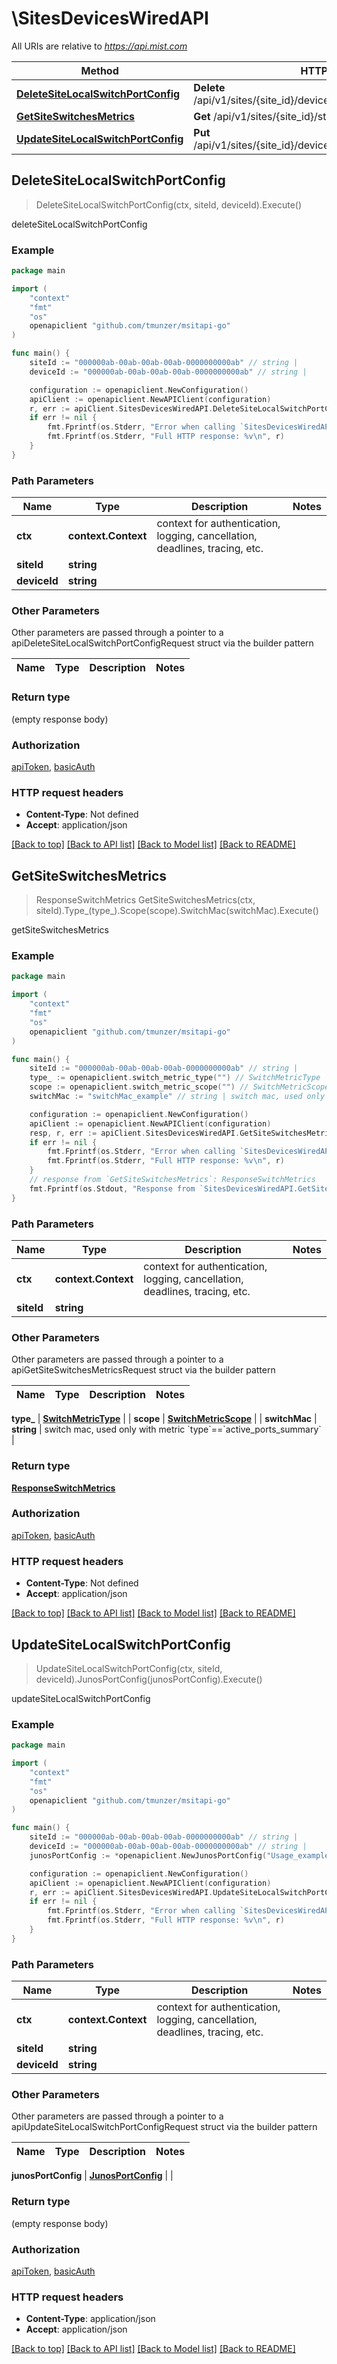 # \SitesDevicesWiredAPI

All URIs are relative to *https://api.mist.com*

Method | HTTP request | Description
------------- | ------------- | -------------
[**DeleteSiteLocalSwitchPortConfig**](SitesDevicesWiredAPI.md#DeleteSiteLocalSwitchPortConfig) | **Delete** /api/v1/sites/{site_id}/devices/{device_id}/local_port_config | deleteSiteLocalSwitchPortConfig
[**GetSiteSwitchesMetrics**](SitesDevicesWiredAPI.md#GetSiteSwitchesMetrics) | **Get** /api/v1/sites/{site_id}/stats/switches/metrics | getSiteSwitchesMetrics
[**UpdateSiteLocalSwitchPortConfig**](SitesDevicesWiredAPI.md#UpdateSiteLocalSwitchPortConfig) | **Put** /api/v1/sites/{site_id}/devices/{device_id}/local_port_config | updateSiteLocalSwitchPortConfig



## DeleteSiteLocalSwitchPortConfig

> DeleteSiteLocalSwitchPortConfig(ctx, siteId, deviceId).Execute()

deleteSiteLocalSwitchPortConfig



### Example

```go
package main

import (
	"context"
	"fmt"
	"os"
	openapiclient "github.com/tmunzer/msitapi-go"
)

func main() {
	siteId := "000000ab-00ab-00ab-00ab-0000000000ab" // string | 
	deviceId := "000000ab-00ab-00ab-00ab-0000000000ab" // string | 

	configuration := openapiclient.NewConfiguration()
	apiClient := openapiclient.NewAPIClient(configuration)
	r, err := apiClient.SitesDevicesWiredAPI.DeleteSiteLocalSwitchPortConfig(context.Background(), siteId, deviceId).Execute()
	if err != nil {
		fmt.Fprintf(os.Stderr, "Error when calling `SitesDevicesWiredAPI.DeleteSiteLocalSwitchPortConfig``: %v\n", err)
		fmt.Fprintf(os.Stderr, "Full HTTP response: %v\n", r)
	}
}
```

### Path Parameters


Name | Type | Description  | Notes
------------- | ------------- | ------------- | -------------
**ctx** | **context.Context** | context for authentication, logging, cancellation, deadlines, tracing, etc.
**siteId** | **string** |  | 
**deviceId** | **string** |  | 

### Other Parameters

Other parameters are passed through a pointer to a apiDeleteSiteLocalSwitchPortConfigRequest struct via the builder pattern


Name | Type | Description  | Notes
------------- | ------------- | ------------- | -------------



### Return type

 (empty response body)

### Authorization

[apiToken](../README.md#apiToken), [basicAuth](../README.md#basicAuth)

### HTTP request headers

- **Content-Type**: Not defined
- **Accept**: application/json

[[Back to top]](#) [[Back to API list]](../README.md#documentation-for-api-endpoints)
[[Back to Model list]](../README.md#documentation-for-models)
[[Back to README]](../README.md)


## GetSiteSwitchesMetrics

> ResponseSwitchMetrics GetSiteSwitchesMetrics(ctx, siteId).Type_(type_).Scope(scope).SwitchMac(switchMac).Execute()

getSiteSwitchesMetrics



### Example

```go
package main

import (
	"context"
	"fmt"
	"os"
	openapiclient "github.com/tmunzer/msitapi-go"
)

func main() {
	siteId := "000000ab-00ab-00ab-00ab-0000000000ab" // string | 
	type_ := openapiclient.switch_metric_type("") // SwitchMetricType |  (optional)
	scope := openapiclient.switch_metric_scope("") // SwitchMetricScope |  (optional)
	switchMac := "switchMac_example" // string | switch mac, used only with metric `type`==`active_ports_summary` (optional)

	configuration := openapiclient.NewConfiguration()
	apiClient := openapiclient.NewAPIClient(configuration)
	resp, r, err := apiClient.SitesDevicesWiredAPI.GetSiteSwitchesMetrics(context.Background(), siteId).Type_(type_).Scope(scope).SwitchMac(switchMac).Execute()
	if err != nil {
		fmt.Fprintf(os.Stderr, "Error when calling `SitesDevicesWiredAPI.GetSiteSwitchesMetrics``: %v\n", err)
		fmt.Fprintf(os.Stderr, "Full HTTP response: %v\n", r)
	}
	// response from `GetSiteSwitchesMetrics`: ResponseSwitchMetrics
	fmt.Fprintf(os.Stdout, "Response from `SitesDevicesWiredAPI.GetSiteSwitchesMetrics`: %v\n", resp)
}
```

### Path Parameters


Name | Type | Description  | Notes
------------- | ------------- | ------------- | -------------
**ctx** | **context.Context** | context for authentication, logging, cancellation, deadlines, tracing, etc.
**siteId** | **string** |  | 

### Other Parameters

Other parameters are passed through a pointer to a apiGetSiteSwitchesMetricsRequest struct via the builder pattern


Name | Type | Description  | Notes
------------- | ------------- | ------------- | -------------

 **type_** | [**SwitchMetricType**](SwitchMetricType.md) |  | 
 **scope** | [**SwitchMetricScope**](SwitchMetricScope.md) |  | 
 **switchMac** | **string** | switch mac, used only with metric &#x60;type&#x60;&#x3D;&#x3D;&#x60;active_ports_summary&#x60; | 

### Return type

[**ResponseSwitchMetrics**](ResponseSwitchMetrics.md)

### Authorization

[apiToken](../README.md#apiToken), [basicAuth](../README.md#basicAuth)

### HTTP request headers

- **Content-Type**: Not defined
- **Accept**: application/json

[[Back to top]](#) [[Back to API list]](../README.md#documentation-for-api-endpoints)
[[Back to Model list]](../README.md#documentation-for-models)
[[Back to README]](../README.md)


## UpdateSiteLocalSwitchPortConfig

> UpdateSiteLocalSwitchPortConfig(ctx, siteId, deviceId).JunosPortConfig(junosPortConfig).Execute()

updateSiteLocalSwitchPortConfig



### Example

```go
package main

import (
	"context"
	"fmt"
	"os"
	openapiclient "github.com/tmunzer/msitapi-go"
)

func main() {
	siteId := "000000ab-00ab-00ab-00ab-0000000000ab" // string | 
	deviceId := "000000ab-00ab-00ab-00ab-0000000000ab" // string | 
	junosPortConfig := *openapiclient.NewJunosPortConfig("Usage_example") // JunosPortConfig |  (optional)

	configuration := openapiclient.NewConfiguration()
	apiClient := openapiclient.NewAPIClient(configuration)
	r, err := apiClient.SitesDevicesWiredAPI.UpdateSiteLocalSwitchPortConfig(context.Background(), siteId, deviceId).JunosPortConfig(junosPortConfig).Execute()
	if err != nil {
		fmt.Fprintf(os.Stderr, "Error when calling `SitesDevicesWiredAPI.UpdateSiteLocalSwitchPortConfig``: %v\n", err)
		fmt.Fprintf(os.Stderr, "Full HTTP response: %v\n", r)
	}
}
```

### Path Parameters


Name | Type | Description  | Notes
------------- | ------------- | ------------- | -------------
**ctx** | **context.Context** | context for authentication, logging, cancellation, deadlines, tracing, etc.
**siteId** | **string** |  | 
**deviceId** | **string** |  | 

### Other Parameters

Other parameters are passed through a pointer to a apiUpdateSiteLocalSwitchPortConfigRequest struct via the builder pattern


Name | Type | Description  | Notes
------------- | ------------- | ------------- | -------------


 **junosPortConfig** | [**JunosPortConfig**](JunosPortConfig.md) |  | 

### Return type

 (empty response body)

### Authorization

[apiToken](../README.md#apiToken), [basicAuth](../README.md#basicAuth)

### HTTP request headers

- **Content-Type**: application/json
- **Accept**: application/json

[[Back to top]](#) [[Back to API list]](../README.md#documentation-for-api-endpoints)
[[Back to Model list]](../README.md#documentation-for-models)
[[Back to README]](../README.md)

